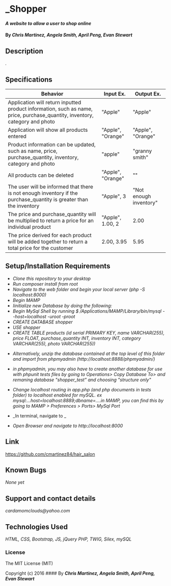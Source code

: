 # _Shopper

#### _A website to allow a user to shop online_

#### By _**Chris Martinez, Angela Smith, April Peng, Evan Stewart**_

## Description
_._


## Specifications
| Behavior | Input Ex. | Output Ex. |
| --- | --- | --- |
| Application will return inputted product information, such as name, price, purchase_quantity, inventory, category and photo | "Apple" | "Apple" |
| Application will show all products entered | "Apple", "Orange" | "Apple", "Orange"  |
| Product information can be updated, such as name, price, purchase_quantity, inventory, category and photo | "apple" | "granny smith" |
| All products can be deleted |  "Apple", "Orange"  | "" |
| The user will be informed that there is not enough inventory if the purchase_quantity is greater than the inventory |  "Apple", 3  | "Not enough inventory" |
| The price and purchase_quantity will be multiplied to return a price for an individual product |  "Apple", 1.00, 2 | 2.00 |
| The price derived for each product will be added together to return a total price for the customer |  2.00, 3.95 | 5.95 |



## Setup/Installation Requirements
* _Clone this repository to your desktop_
* _Run composer install from root_
* _Navigate to the web folder and begin your local server (php -S localhost:8000)_
 * _Begin MAMP_
* _Iinitialize new Database by doing the following:_
* _Begin MySql Shell by running $ /Applications/MAMP/Library/bin/mysql --host=localhost -uroot -proot_
* _CREATE DATABASE shopper_
* _USE shopper_
* _CREATE TABLE products (id serial PRIMARY KEY, name VARCHAR(255), price FLOAT, purchase_quantity INT, inventory INT, category VARCHAR(255), photo VARCHAR(255))_
<!-- * _CREATE TABLE clients(id, serial PRIMARY KEY, name VARCHAR(255), last_appointment VARCHAR(255), next_appointment VARCHAR(255))_ -->
* _Alternatively, unzip the database contained at the top level of this folder and import from phpmyadmin (http://localhost:8888/phpmyadmin/)_
* _in phpmyadmin, you may also  have to create another database for use with phpunit tests files by going to Operations> Copy Database To> and remaning database "shopper_test" and choosing "structure only"_

* _Change localhost routing in app.php (and php documents in tests folder) to localhost enabled for mySQL. ex mysql:...host=localhost:8889;dbname=....in MAMP, you can find this by going to  MAMP > Preferences > Ports> MySql Port_
* _In terminal, navigate to _
* _Open Browser and navigate to http://localhost:8000_
## Link
https://github.com/cmartinez84/hair_salon

## Known Bugs
_None yet_

## Support and contact details
_cardamomclouds@yahoo.com_

## Technologies Used
_HTML,
CSS,
Bootstrap,
JS,
jQuery
PHP,
TWIG,
Silex,
mySQL_

### License
The MIT License (MIT)

Copyright (c) 2016 #### By _**Chris Martinez, Angela Smith, April Peng, Evan Stewart**_

